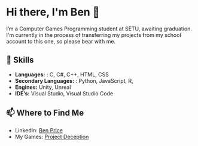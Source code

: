 # Hi there, I'm Ben 👋

I’m a Computer Games Programming student at SETU, awaiting graduation. I'm currently in the process of transferring my projects from my school account to this one, so please bear with me.

## 🚀 Skills

- **Languages:** : C, C#, C++, HTML, CSS
- **Secondary Languages:** : Python, JavaScript, R,
- **Engines:** Unity, Unreal
- **IDE’s:** Visual Studio, Visual Studio Code

## 📫 Where to Find Me

- LinkedIn: [Ben Price](https://www.linkedin.com/in/bendjnprice/)
- My Games: [Project Deception](https://project-deception.itch.io/)
